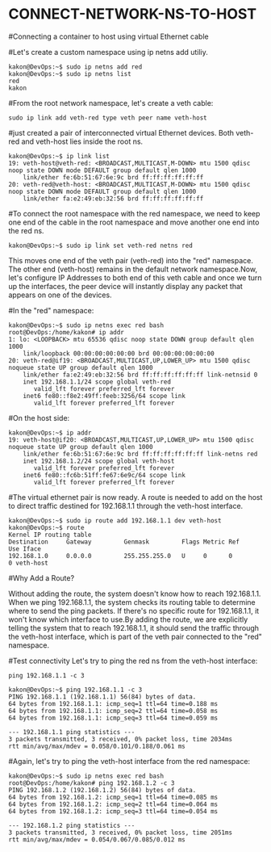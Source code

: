 # CONNECT-NETWORK-NS-TO-HOST

#Connecting a container to host using virtual Ethernet cable



#Let's create a custom namespace using ip netns add utiliy.
```
kakon@DevOps:~$ sudo ip netns add red
kakon@DevOps:~$ sudo ip netns list
red
kakon
```
#From the root network namespace, let's create a veth cable:
```
sudo ip link add veth-red type veth peer name veth-host
```
#just created a pair of interconnected virtual Ethernet devices. Both veth-red and veth-host lies inside the root ns.
```
kakon@DevOps:~$ ip link list
19: veth-host@veth-red: <BROADCAST,MULTICAST,M-DOWN> mtu 1500 qdisc noop state DOWN mode DEFAULT group default qlen 1000
    link/ether fe:6b:51:67:6e:9c brd ff:ff:ff:ff:ff:ff
20: veth-red@veth-host: <BROADCAST,MULTICAST,M-DOWN> mtu 1500 qdisc noop state DOWN mode DEFAULT group default qlen 1000
    link/ether fa:e2:49:eb:32:56 brd ff:ff:ff:ff:ff:ff
```
#To connect the root namespace with the red namespace, we need to keep one end of the cable in the root namespace and move another one end into the red ns.
```
kakon@DevOps:~$ sudo ip link set veth-red netns red
```
<p>This moves one end of the veth pair (veth-red) into the "red" namespace. The other end (veth-host) remains in the default network namespace.Now, let's configure IP Addresses to both end of this veth cable and once we turn up the interfaces, the peer device will instantly display any packet that appears on one of the devices.</p>

#In the "red" namespace:
```
kakon@DevOps:~$ sudo ip netns exec red bash
root@DevOps:/home/kakon# ip addr
1: lo: <LOOPBACK> mtu 65536 qdisc noop state DOWN group default qlen 1000
    link/loopback 00:00:00:00:00:00 brd 00:00:00:00:00:00
20: veth-red@if19: <BROADCAST,MULTICAST,UP,LOWER_UP> mtu 1500 qdisc noqueue state UP group default qlen 1000
    link/ether fa:e2:49:eb:32:56 brd ff:ff:ff:ff:ff:ff link-netnsid 0
    inet 192.168.1.1/24 scope global veth-red
       valid_lft forever preferred_lft forever
    inet6 fe80::f8e2:49ff:feeb:3256/64 scope link
       valid_lft forever preferred_lft forever
```
#On the host side:
```
kakon@DevOps:~$ ip addr
19: veth-host@if20: <BROADCAST,MULTICAST,UP,LOWER_UP> mtu 1500 qdisc noqueue state UP group default qlen 1000
    link/ether fe:6b:51:67:6e:9c brd ff:ff:ff:ff:ff:ff link-netns red
    inet 192.168.1.2/24 scope global veth-host
       valid_lft forever preferred_lft forever
    inet6 fe80::fc6b:51ff:fe67:6e9c/64 scope link
       valid_lft forever preferred_lft forever
```

#The virtual ethernet pair is now ready. A route is needed to add on the host to direct traffic destined for 192.168.1.1 through the veth-host interface.
```
kakon@DevOps:~$ sudo ip route add 192.168.1.1 dev veth-host
kakon@DevOps:~$ route
Kernel IP routing table
Destination     Gateway         Genmask         Flags Metric Ref    Use Iface
192.168.1.0     0.0.0.0         255.255.255.0   U     0      0        0 veth-host
```

#Why Add a Route?
<p>Without adding the route, the system doesn't know how to reach 192.168.1.1. When we ping 192.168.1.1, the system checks its routing table to determine where to send the ping packets. If there's no specific route for 192.168.1.1, it won't know which interface to use.By adding the route, we are explicitly telling the system that to reach 192.168.1.1, it should send the traffic through the veth-host interface, which is part of the veth pair connected to the "red" namespace.<p/>

#Test connectivity
Let's try to ping the red ns from the veth-host interface:
```
ping 192.168.1.1 -c 3

kakon@DevOps:~$ ping 192.168.1.1 -c 3
PING 192.168.1.1 (192.168.1.1) 56(84) bytes of data.
64 bytes from 192.168.1.1: icmp_seq=1 ttl=64 time=0.188 ms
64 bytes from 192.168.1.1: icmp_seq=2 ttl=64 time=0.058 ms
64 bytes from 192.168.1.1: icmp_seq=3 ttl=64 time=0.059 ms

--- 192.168.1.1 ping statistics ---
3 packets transmitted, 3 received, 0% packet loss, time 2034ms
rtt min/avg/max/mdev = 0.058/0.101/0.188/0.061 ms
```

#Again, let's try to ping the veth-host interface from the red namespace:
```
kakon@DevOps:~$ sudo ip netns exec red bash
root@DevOps:/home/kakon# ping 192.168.1.2 -c 3
PING 192.168.1.2 (192.168.1.2) 56(84) bytes of data.
64 bytes from 192.168.1.2: icmp_seq=1 ttl=64 time=0.085 ms
64 bytes from 192.168.1.2: icmp_seq=2 ttl=64 time=0.064 ms
64 bytes from 192.168.1.2: icmp_seq=3 ttl=64 time=0.054 ms

--- 192.168.1.2 ping statistics ---
3 packets transmitted, 3 received, 0% packet loss, time 2051ms
rtt min/avg/max/mdev = 0.054/0.067/0.085/0.012 ms
```







